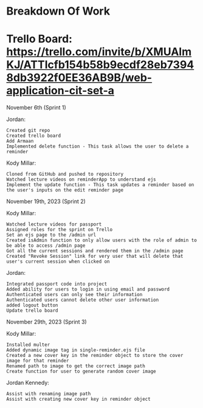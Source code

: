 # Breakdown Of Work
# Trello Board: https://trello.com/invite/b/XMUAlmKJ/ATTIcfb154b58b9ecdf28eb73948db3922f0EE36AB9B/web-application-cit-set-a

November 6th (Sprint 1)

Jordan:

    Created git repo
    Created trello board
    Add Armaan
    Implemented delete function - This task allows the user to delete a reminder

Kody Millar:

    Cloned from GitHub and pushed to repository
    Watched lecture videos on reminderApp to understand ejs
    Implement the update function - This task updates a reminder based on the user's inputs on the edit reminder page

November 19th, 2023 (Sprint 2)

Kody Millar:

    Watched lecture videos for passport
    Assigned roles for the sprint on Trello
    Set an ejs page to the /admin url
    Created isAdmin function to only allow users with the role of admin to be able to access /admin page
    Got all the current sessions and rendered them in the /admin page
    Created "Revoke Session" link for very user that will delete that user's current session when clicked on

Jordan:

    Integrated passport code into project
    Added ability for users to login in using email and password
    Authenticated users can only see their information
    Authenticated users cannot delete other user information
    added logout button
    Update trello board
    

November 29th, 2023 (Sprint 3)

Kody Millar:

    Installed multer
    Added dynamic image tag in single-reminder.ejs file
    Created a new cover key in the reminder object to store the cover image for that reminder
    Renamed path to image to get the correct image path
    Create function for user to generate random cover image


Jordan Kennedy: 

    Assist with renaming image path
    Assist with creating new cover key in reminder object
